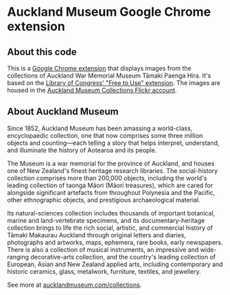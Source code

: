 Auckland Museum Google Chrome extension
===========
About this code
-----
This is a [Google Chrome extension](https://chrome.google.com/webstore/detail/auckland-museum-collectio/hbbhohgdcbfbjljeoflljbeiocnhdfag) that displays images from the collections of Auckland War Memorial Museum Tāmaki Paenga Hira. It's based on the [Library of Congress' "Free to Use" extension](https://labs.loc.gov/experiments/free-to-use-browser-extension/). The images are housed in the [Auckland Museum Collections Flickr account](https://www.flickr.com/photos/aucklandmuseum_collections/albums/with/72157713787050202).

About Auckland Museum
-----
Since 1852, Auckland Museum has been amassing a world-class, encyclopaedic collection, one that now comprises some three million objects and counting—each telling a story that helps interpret, understand, and illuminate the history of Aotearoa and its people.

The Museum is a war memorial for the province of Auckland, and houses one of New Zealand's finest heritage research libraries. The social-history collection comprises more than 200,000 objects, including the world's leading collection of taonga Māori (Māori treasures), which are cared for alongside significant artefacts from throughout Polynesia and the Pacific, other ethnographic objects, and prestigious archaeological material.

Its natural-sciences collection includes thousands of important botanical, marine and land-vertebrate specimens, and its documentary-heritage collection brings to life the rich social, artistic, and commercial history of Tāmaki Makaurau Auckland through original letters and diaries, photographs and artworks, maps, ephemera, rare books, early newspapers. There is also a collection of musical instruments, an impressive and wide-ranging decorative-arts collection, and the country's leading collection of European, Asian and New Zealand applied arts, including contemporary and historic ceramics, glass, metalwork, furniture, textiles, and jewellery.

See more at [aucklandmuseum.com/collections](http://aucklandmuseum.com/collections).

